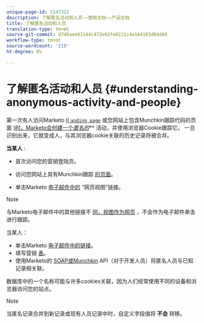 ```yaml
---
unique-page-id: 1147322
description: 了解匿名活动和人员——营销文档——产品文档
title: 了解匿名活动和人员
translation-type: tm+mt
source-git-commit: d7d6aee63144c472e02fe0221c4a164183d04dd4
workflow-type: tm+mt
source-wordcount: '219'
ht-degree: 0%

---
```



# 了解匿名活动和人员 {#understanding-anonymous-activity-and-people}

第一次有人访问Marketo [l( `anding page`](http://docs.marketo.com/display/DOCS/Personalizing+Landing+Pages) 或您网站上包含Munchkin跟踪代码的页面 [)时，Marketo会创建一个*匿名的*](../../../../product-docs/administration/additional-integrations/add-munchkin-tracking-code-to-your-website.md)** 活动，并使用浏览器Cookie跟踪它。 一旦识别出来，它就变成人，与其浏览器cookie关联的历史记录将被合并。

**当某人** :

* 首次访问您的营销登陆页。

* 访问您网站上具有Munchkin跟踪 [的页面](../../../../product-docs/administration/additional-integrations/add-munchkin-tracking-code-to-your-website.md)。

* 单击Marketo [电子邮件中的](../../../../product-docs/email-marketing/general/functions-in-the-editor/add-a-view-as-web-page-link-to-an-email.md) “网页视图”链接。

>[!NOTE]
>
>与Marketo电子邮件中的其他链接不 [同，视图作为网页](../../../../product-docs/email-marketing/general/functions-in-the-editor/add-a-view-as-web-page-link-to-an-email.md) ，不会作为电子邮件单击进行跟踪。

当某人：

* 单击Marketo [电子邮件中的链接](../../../../product-docs/email-marketing/general/using-tokens/add-a-system-token-as-a-link-in-an-email.md)。
* 填写营销 [表](../../../../product-docs/demand-generation/forms/form-actions/embed-a-form-on-your-website.md)。
* 使用Marketo的 [SOAP](http://docs.marketo.com/pages/viewpage.action?pageid=7509846)[或Munchkin](../../../../product-docs/administration/additional-integrations/add-munchkin-tracking-code-to-your-website.md) API（对于开发人员）将匿名人员与已知记录相关联。

数据库中的一个名称可能与许多cookies关联，因为人们经常使用不同的设备和浏览器访问您的站点。

>[!NOTE]
>
>当匿名记录合并到新记录或现有人员记录中时，自定义字段值将 **不会** 转移。

